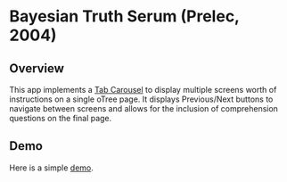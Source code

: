 # Bayesian Truth Serum (Prelec, 2004)

## Overview
This app implements a [Tab Carousel](https://github.com/imrantushar/bs-tab-carousel) to display multiple screens worth of instructions on a single oTree page. It displays Previous/Next buttons to navigate between screens and allows for the inclusion of comprehension questions on the final page. 

## Demo
Here is a  simple [demo](http://otree-bts.herokuapp.com).
